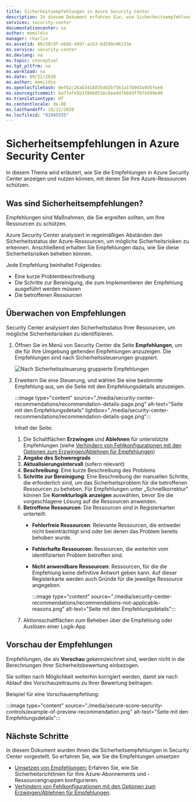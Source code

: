 ```yaml
---
title: Sicherheitsempfehlungen in Azure Security Center
description: In diesem Dokument erfahren Sie, wie Sicherheitsempfehlungen in Azure Security Center Ihnen helfen, Ihre Azure-Ressourcen zu schützen und Ihre Sicherheitsrichtlinien einzuhalten.
services: security-center
documentationcenter: na
author: memildin
manager: rkarlin
ms.assetid: 86c50c9f-eb6b-4d97-acb3-6d599c06133e
ms.service: security-center
ms.devlang: na
ms.topic: conceptual
ms.tgt_pltfrm: na
ms.workload: na
ms.date: 09/22/2020
ms.author: memildin
ms.openlocfilehash: 0efb2c26a63418835dd2b7561a1fb9d3a9d5fee8
ms.sourcegitcommit: ba7fafe5b3f84b053ecbeeddfb0d3ff07e509e40
ms.translationtype: HT
ms.contentlocale: de-DE
ms.lasthandoff: 10/12/2020
ms.locfileid: "91945555"
---
```

# <a name="security-recommendations-in-azure-security-center"></a>Sicherheitsempfehlungen in Azure Security Center 
In diesem Thema wird erläutert, wie Sie die Empfehlungen in Azure Security Center anzeigen und nutzen können, mit denen Sie Ihre Azure-Ressourcen schützen.


## <a name="what-are-security-recommendations"></a>Was sind Sicherheitsempfehlungen?

Empfehlungen sind Maßnahmen, die Sie ergreifen sollten, um Ihre Ressourcen zu schützen.

Azure Security Center analysiert in regelmäßigen Abständen den Sicherheitsstatus der Azure-Ressourcen, um mögliche Sicherheitsrisiken zu erkennen. Anschließend erhalten Sie Empfehlungen dazu, wie Sie diese Sicherheitsrisiken beheben können.

Jede Empfehlung beinhaltet Folgendes:

- Eine kurze Problembeschreibung
- Die Schritte zur Bereinigung, die zum Implementieren der Empfehlung ausgeführt werden müssen
- Die betroffenen Ressourcen

## <a name="monitor-recommendations"></a>Überwachen von Empfehlungen<a name="monitor-recommendations"></a>

Security Center analysiert den Sicherheitsstatus Ihrer Ressourcen, um mögliche Sicherheitsrisiken zu identifizieren. 

1. Öffnen Sie im Menü von Security Center die Seite **Empfehlungen**, um die für Ihre Umgebung geltenden Empfehlungen anzuzeigen. Die Empfehlungen sind nach Sicherheitssteuerungen gruppiert.

      ![Nach Sicherheitssteuerung gruppierte Empfehlungen](./media/security-center-recommendations/view-recommendations.png)

1. Erweitern Sie eine Steuerung, und wählen Sie eine bestimmte Empfehlung aus, um die Seite mit den Empfehlungsdetails anzuzeigen.

    :::image type="content" source="./media/security-center-recommendations/recommendation-details-page.png" alt-text="Seite mit den Empfehlungsdetails" lightbox="./media/security-center-recommendations/recommendation-details-page.png":::

    Inhalt der Seite:

    1. Die Schaltflächen **Erzwingen** und **Ablehnen** für unterstützte Empfehlungen (siehe [Verhindern von Fehlkonfigurationen mit den Optionen zum Erzwingen/Ablehnen für Empfehlungen](prevent-misconfigurations.md))
    1. **Angabe des Schweregrads**
    1. **Aktualisierungsintervall** (sofern relevant) 
    1. **Beschreibung**: Eine kurze Beschreibung des Problems
    1. **Schritte zur Bereinigung**: Eine Beschreibung der manuellen Schritte, die erforderlich sind, um das Sicherheitsproblem für die betroffenen Ressourcen zu beheben. Für Empfehlungen unter „Schnellkorrektur“ können Sie **Korrekturlogik anzeigen** auswählen, bevor Sie die vorgeschlagene Lösung auf die Ressourcen anwenden. 
    1. **Betroffene Ressourcen**: Die Ressourcen sind in Registerkarten unterteilt:
        - **Fehlerfreie Ressourcen**: Relevante Ressourcen, die entweder nicht beeinträchtigt sind oder bei denen das Problem bereits behoben wurde.
        - **Fehlerhafte Ressourcen**: Ressourcen, die weiterhin vom identifizierten Problem betroffen sind.
        - **Nicht anwendbare Ressourcen**: Ressourcen, für die die Empfehlung keine definitive Antwort geben kann. Auf dieser Registerkarte werden auch Gründe für die jeweilige Ressource angegeben. 

            :::image type="content" source="./media/security-center-recommendations/recommendations-not-applicable-reasons.png" alt-text="Seite mit den Empfehlungsdetails":::
    1. Aktionsschaltflächen zum Beheben über die Empfehlung oder Auslösen einer Logik-App

## <a name="preview-recommendations"></a>Vorschau der Empfehlungen

Empfehlungen, die als **Vorschau** gekennzeichnet sind, werden nicht in die Berechnungen Ihrer Sicherheitsbewertung einbezogen.

Sie sollten nach Möglichkeit weiterhin korrigiert werden, damit sie nach Ablauf des Vorschauzeitraums zu Ihrer Bewertung beitragen.

Beispiel für eine Vorschauempfehlung:

:::image type="content" source="./media/secure-score-security-controls/example-of-preview-recommendation.png" alt-text="Seite mit den Empfehlungsdetails":::
 
## <a name="next-steps"></a>Nächste Schritte

In diesem Dokument wurden Ihnen die Sicherheitsempfehlungen in Security Center vorgestellt. So erfahren Sie, wie Sie die Empfehlungen umsetzen

- [Umsetzen von Empfehlungen:](security-center-remediate-recommendations.md) Erfahren Sie, wie Sie Sicherheitsrichtlinien für Ihre Azure-Abonnements und -Ressourcengruppen konfigurieren.
- [Verhindern von Fehlkonfigurationen mit den Optionen zum Erzwingen/Ablehnen für Empfehlungen](prevent-misconfigurations.md).
